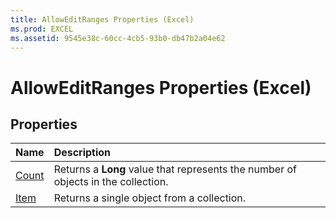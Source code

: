 ```yaml
---
title: AllowEditRanges Properties (Excel)
ms.prod: EXCEL
ms.assetid: 9545e38c-60cc-4cb5-93b0-db47b2a04e62
---
```



# AllowEditRanges Properties (Excel)

## Properties



|**Name**|**Description**|
|:-----|:-----|
|[Count](alloweditranges-count-property-excel.md)|Returns a  **Long** value that represents the number of objects in the collection.|
|[Item](alloweditranges-item-property-excel.md)|Returns a single object from a collection.|

